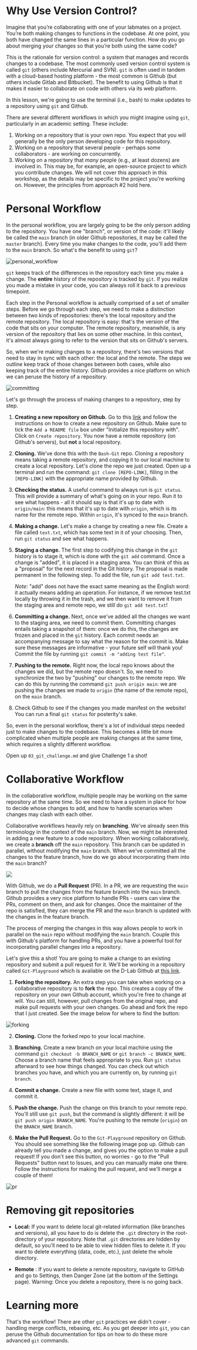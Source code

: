 # Why Use Version Control?

Imagine that you’re collaborating with one of your labmates on a project. You’re
both making changes to functions in the codebase. At one point, you both have
changed the same lines in a particular function. How do you go about merging
your changes so that you’re both using the same code?

This is the rationale for version control: a system that manages and records
changes to a codebase. The most commonly used version control system is called
`git` (others include Mercurial and SVN). `git` is often used in tandem with a
cloud-based hosting platform - the most common is Github (but others include
Gitlab and Bitbucket). The benefit to using Github is that it makes it easier to
collaborate on code with others via its web platform.

In this lesson, we're going to use the terminal (i.e., bash) to make updates to
a repository using `git` and Github.

There are several different workflows in which you might imagine using `git`,
particularly in an academic setting. These include:

1. Working on a repository that is your own repo. You expect that you will
   generally be the only person developing code for this repository.
2. Working on a repository that several people - perhaps some collaborators -
   are working on concurrently.
3. Working on a repository that *many* people (e.g., at least dozens) are
   involved in. This may be, for example, an open-source project to which you
   contribute changes. We will not cover this approach in this workshop, as the
   details may be specific to the project you're working on. However, the
   principles from approach #2 hold here.

# Personal Workflow

In the personal workflow, you are largely going to be the only person adding to
the repository. You have one "branch", or version of the code: it'll likely be
called the `main` branch (in older Github repositories, it may be called the
`master` branch). Every time you make changes to the code, you'll add them to
the `main` branch. So what's the benefit to using `git`?

![personal_workflow](../img/personal.png)

`git` keeps track of the differences in the repository each time you make a
change. The **entire** history of the repository is tracked by `git`. If you
realize you made a mistake in your code, you can always roll it back to a
previous timepoint.

Each step in the Personal workflow is actually comprised of a set of smaller
steps. Before we go through each step, we need to make a distinction between two
kinds of repositories: there's the local repository and the remote repository.
The local repository is easy: that's the version of the code that sits on your
computer. The remote repository, meanwhile, is any version of the repository
that lies on some other machine. In this context, it's almost always going to
refer to the version that sits on Github's servers.

So, when we're making changes to a repository, there's two versions that need to
stay in sync with each other: the local and the remote. The steps we outline
keep track of those changes between both cases, while also keeping track of the
entire history. Github provides a nice platform on which we can peruse the
history of a repository.

![committing](../img/committing.jpeg)

Let's go through the process of making changes to a repository, step by step.

1. **Creating a new repository on Github.** Go to this
   [link](https://docs.github.com/en/get-started/quickstart/create-a-repo) and
   follow the instructions on how to create a new repository on Github. 
   Make sure to tick the `Add a README file` box under "Initialize this 
   repository with". Click on `Create repository`. You now have a remote 
   repository (on Github's servers), but **not** a local repository.

2. **Cloning.** We've done this with the `Bash-Git` repo. Cloning a repository
   means taking a remote repository, and copying it to our local machine to
   create a local repository. Let's clone the repo we just created. Open up a
   terminal and run the command: `git clone [REPO-LINK]`, filling in the
   `[REPO-LINK]` with the appropriate name provided by Github.

3. **Checking the status.** A useful command to always run is `git status`. This
   will provide a summary of what's going on in your repo. Run it to see what
   happens - all it should say is that it's up to date with `origin/main`: this
   means that it's up to date with `origin`, which is its name for the remote
   repo. Within `origin`, it's synced to the `main` branch.

4. **Making a change.** Let's make a change by creating a new file. Create a
   file called `text.txt`, which has some text in it of your choosing. Then, run
   `git status` and see what happens.

5. **Staging a change.** The first step to codifying this change in the `git`
   history is to stage it, which is done with the `git add` command.
   Once a change is "added", it is placed in a staging area. You can think of
   this as a "proposal" for the next record in the Git history. The proposal is
   made permanent in the following step. To add the file, run `git add test.txt`.

   *Note*: "add" does not have the exact same meaning as the English word:
   it actually means adding an operation. For instance, if we remove test.txt
   locally by throwing it in the trash, and we then want to remove it from the
   staging area and remote repo, we still do `git add test.txt`! 

6. **Committing a change.** Next, once we've added all the changes we want to
   the staging area, we need to commit them. Committing changes entails taking a
   snapshot of them: once we do this, the changes are frozen and placed in the
   `git` history. Each commit needs an accompanying message to say what the
   reason for the commit is. Make sure these messages are informative - your
   future self will thank you! Commit the file by running `git commit -m "adding
   test file"`.

7. **Pushing to the remote.** Right now, the local repo knows about the changes
   we did, but the remote repo doesn't. So, we need to synchronize the two by
   "pushing" our changes to the remote repo. We can do this by running the
   command `git push origin main`: we are pushing the changes we made to
   `origin` (the name of the remote repo), on the `main` branch.

8. Check Github to see if the changes you made manifest on the website! You can
   run a final `git status` for posterity's sake.

So, even in the personal workflow, there's a lot of individual steps needed just
to make changes to the codebase. This becomes a little bit more complicated when
multiple people are making changes at the same time, which requires a slightly
different workflow.

Open up `03_git_challenge.md` and give Challenge 1 a shot!

# Collaborative Workflow

In the collaborative workflow, multiple people may be working on the same
repository at the same time. So we need to have a system in place for how to
decide whose changes to add, and how to handle scenarios when changes may clash
with each other.

Collaborative workflows heavily rely on **branching**. We've already seen this
terminology in the context of the `main` branch. Now, we might be interested in
adding a new feature to a code repository. When working collaboratively, we
create a **branch** off the `main` repository. This branch can be updated in
parallel, without modifying the `main` branch. When we've committed all the
changes to the feature branch, how do we go about incorporating them into the
`main` branch?

![](../img/collaborative.png)

With Github, we do a **Pull Request** (PR). In a PR, we are requesting the
`main` branch to pull the changes from the feature branch into the `main`
branch. Github provides a very nice platform to handle PRs - users can view the
PRs, comment on them, and ask for changes. Once the maintainer of the repo is
satisfied, they can merge the PR and the `main` branch is updated with the
changes in the feature branch.

The process of merging the changes in this way allows people to work in parallel
on the `main` repo without modifying the `main` branch. Couple this with
Github's platform for handling PRs, and you have a powerful tool for
incorporating parallel changes into a repository.

Let's give this a shot! You are going to make a change to an existing repository
and submit a pull request for it. We'll be working in a repository called
`Git-Playground` which is available on the D-Lab Github at [this
link](https://github.com/dlab-berkeley/Git-Playground).

1. **Forking the repository.** An extra step you can take when working on a
   collaborative repository is to **fork** the repo. This creates a copy of the
   repository on your own Github account, which you're free to change at will.
   You can still, however, pull changes from the original repo, and make pull
   requests with your own changes. Go ahead and fork the repo that I just
   created. See the image below for where to find the button:

![forking](../img/fork.png)

2. **Cloning.** Clone the forked repo to your local machine.

3. **Branching.** Create a new branch on your local machine using the command
   `git checkout -b BRANCH_NAME` or `git branch -c BRANCH_NAME`.
   Choose a branch name that feels appropriate to
   you. Run `git status` afterward to see how things changed.
   You can check out which branches you have, and which you are currently on,
   by running `git branch`.

4. **Commit a change.** Create a new file with some text, stage it, and commit
   it.

5. **Push the change.** Push the change on this branch to your remote repo.
   You'll still use `git push`, but the command is slightly different: it will
   be `git push origin BRANCH_NAME`. You're pushing to the remote (`origin`) on
   the `BRANCH_NAME` branch.

6. **Make the Pull Request.** Go to the `Git-Playground` repository on Github.
   You should see something like the following image pop up. Github can already
   tell you made a change, and gives you the option to make a pull request! If
   you don't see this button, no worries - go to the "Pull Requests" button next
   to Issues, and you can manually make one there. Follow the instructions for
   making the pull request, and we'll merge a couple of them!

![pr](../img/pr.png)

# Removing git repositories

* **Local:** If you want to delete local git-related information (like
  branches and versions), all you have to do is delete the `.git` directory in
  the root-directory of your repository. Note that `.git` directories are hidden
  by default, so you'll need to be able to view hidden files to delete it.
  If you want to delete everything (data, code, etc.), just delete the whole
  directory.

* **Remote** : If you want to delete a remote repository, navigate to GitHub and
go to Settings, then Danger Zone (at the bottom of the Settings page). Warning:
Once you delete a repository, there is no going back.

# Learning more

That's the workflow! There are other `git` practices we didn't cover - handling
merge conflicts, rebasing, etc. As you get deeper into `git`, you can peruse the
Github documentation for tips on how to do these more advanced `git` commands.
